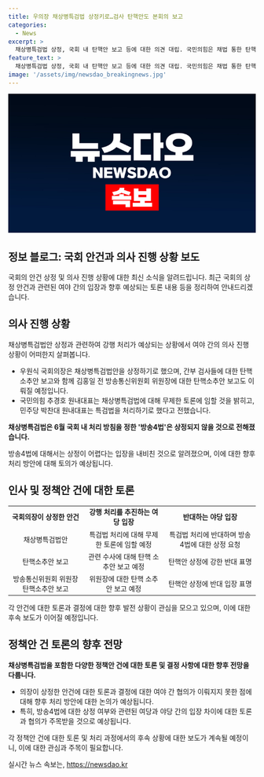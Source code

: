 ```yaml
---
title: 우의장 채상병특검법 상정키로…검사 탄핵안도 본회의 보고
categories:
  - News
excerpt: >
  채상병특검법 상정, 국회 내 탄핵안 보고 등에 대한 의견 대립. 국민의힘은 채법 통한 탄핵안 처리에 반대, 민주당은 특검법 상정을 요청. 그러나 방송4법은 상정되지 않을 것으로 보임. 양당의 대립으로 회의는 복잡해지고, 관심을 모은다. (150자)
feature_text: >
  채상병특검법 상정, 국회 내 탄핵안 보고 등에 대한 의견 대립. 국민의힘은 채법 통한 탄핵안 처리에 반대, 민주당은 특검법 상정을 요청. 그러나 방송4법은 상정되지 않을 것으로 보임. 양당의 대립으로 회의는 복잡해지고, 관심을 모은다. (150자)
image: '/assets/img/newsdao_breakingnews.jpg'
---
```


<p><img src="/assets/img/newsdao_breakingnews.jpg" alt="koreaapp 속보" /></p>

<h2 data-ke-size="size26">정보 블로그: 국회 안건과 의사 진행 상황 보도</h2>

<p data-ke-size="size16">국회의 안건 상정 및 의사 진행 상황에 대한 최신 소식을 알려드립니다. 최근 국회의 상정 안건과 관련된 여야 간의 입장과 향후 예상되는 토론 내용 등을 정리하여 안내드리겠습니다.</p>

<h2 data-ke-size="size24">의사 진행 상황</h2>

<p data-ke-size="size16">채상병특검법안 상정과 관련하여 강행 처리가 예상되는 상황에서 여야 간의 의사 진행 상황이 어떠한지 살펴봅니다.</p>

<ul>
  <li>우원식 국회의장은 채상병특검법안을 상정하기로 했으며, 간부 검사들에 대한 탄핵소추안 보고와 함께 김홍일 전 방송통신위원회 위원장에 대한 탄핵소추안 보고도 이뤄질 예정입니다.</li>
  <li>국민의힘 추경호 원내대표는 채상병특검법에 대해 무제한 토론에 임할 것을 밝히고, 민주당 박찬대 원내대표는 특검법을 처리하기로 했다고 전했습니다.</li>
</ul>

<p data-ke-size="size16"><b>채상병특검법은 6월 국회 내 처리 방침을 정한 '방송4법'은 상정되지 않을 것으로 전해졌습니다.</b></p>

<p data-ke-size="size16">방송4법에 대해서는 상정이 어렵다는 입장을 내비친 것으로 알려졌으며, 이에 대한 향후 처리 방안에 대해 토의가 예상됩니다.</p>

<h2 data-ke-size="size24">인사 및 정책안 건에 대한 토론</h2>

<table>
  <tr>
    <td style="text-align: center; height: 17px;"><b>국회의장이 상정한 안건</b></td>
    <td style="text-align: center; height: 17px;"><b>강행 처리를 추진하는 여당 입장</b></td>
    <td style="text-align: center; height: 17px;"><b>반대하는 야당 입장</b></td>
  </tr>
  <tr>
    <td style="text-align: center; height: 17px;">채상병특검법안</td>
    <td style="text-align: center; height: 17px;">특검법 처리에 대해 무제한 토론에 임할 예정</td>
    <td style="text-align: center; height: 17px;">특검법 처리에 반대하며 방송4법에 대한 상정 요청</td>
  </tr>
  <tr>
    <td style="text-align: center; height: 17px;">탄핵소추안 보고</td>
    <td style="text-align: center; height: 17px;">관련 수사에 대해 탄핵 소추안 보고 예정</td>
    <td style="text-align: center; height: 17px;">탄핵안 상정에 강한 반대 표명</td>
  </tr>
  <tr>
    <td style="text-align: center; height: 17px;">방송통신위원회 위원장 탄핵소추안 보고</td>
    <td style="text-align: center; height: 17px;">위원장에 대한 탄핵 소추안 보고 예정</td>
    <td style="text-align: center; height: 17px;">탄핵안 상정에 반대 입장 표명</td>
  </tr>
</table>

<p data-ke-size="size16">각 안건에 대한 토론과 결정에 대한 향후 발전 상황이 관심을 모으고 있으며, 이에 대한 후속 보도가 이어질 예정입니다.</p>

<h2 data-ke-size="size24">정책안 건 토론의 향후 전망</h2>

<p data-ke-size="size16"><b>채상병특검법을 포함한 다양한 정책안 건에 대한 토론 및 결정 사항에 대한 향후 전망을 다룹니다.</b></p>

<ul>
  <li>의장이 상정한 안건에 대한 토론과 결정에 대한 여야 간 협의가 이뤄지지 못한 점에 대해 향후 처리 방안에 대한 논의가 예상됩니다.</li>
  <li>특히, 방송4법에 대한 상정 여부와 관련된 여당과 야당 간의 입장 차이에 대한 토론과 협의가 주목받을 것으로 예상됩니다.</li>
</ul>

<p data-ke-size="size16">각 정책안 건에 대한 토론 및 처리 과정에서의 후속 상황에 대한 보도가 계속될 예정이니, 이에 대한 관심과 주목이 필요합니다.</p>
실시간 뉴스 속보는, <a href="https://newsdao.kr" rel="dofollow">https://newsdao.kr</a>


